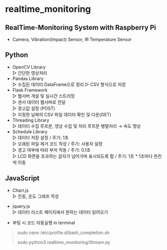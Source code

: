 # realtime_monitoring
## RealTime-Monitoring System with Raspberry Pi
* Camera, Vibration(Impact) Sensor, IR Temperature Sensor

## Python
* OpenCV Library \
 ▷ 간단한 영상처리
* Pandas Library \
 ▷ 수집된 데이터 DataFrame으로 정리
 ▷ CSV 형식으로 저장 
* Flask Framework\
 ▷ 웹서버 개설 및 실시간 스트리밍 \
 ▷ 센서 데이터 웹서버로 전달 \
 ▷ 경고값 설정 (POST) \
 ▷ 지정한 날짜의 CSV 파일 데이터 확인 및 다운(GET) 
* Threading Library\
 ▷ 데이터 수집 루프문, 영상 수집 및 처리 루프문 병렬처리 → 속도 향상
* Schedule Library\
 ▷ 데이터 저장 설정 / 주기: 1초 \
 ▷ 오래된 파일 제거 코드 작성 / 주기: 사용자 설정 \
 ▷ 경고 여부에 따라 부저 작동 / 주기: 0.1초 \
 ▷ LCD 화면을 초과하는 글자가 넘어가며 표시되도록 함 / 주기: 1초 * 1초마다 한칸씩 이동 

## JavaScript
* Chart.js \
 ▷ 진동, 온도 그래프 작성
* jquery.js \
 ▷ 데이터 리스트 페이지에서 원하는 데이터 읽어오기

* 부팅 시 코드 자동실행
in terminal
> sudo nano /etc/profile.d/bash_completion.sh
> 
> sudo python3 realtime_monitoring/Stream.py
